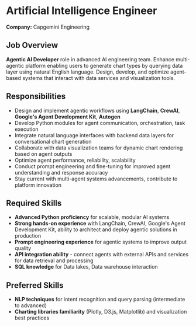 # Artificial Intelligence Engineer

**Company:** Capgemini Engineering

## Job Overview

**Agentic AI Developer** role in advanced AI engineering team. Enhance multi-agentic platform enabling users to generate chart types by querying data layer using natural English language. Design, develop, and optimize agent-based systems that interact with data services and visualization tools.

## Responsibilities

- Design and implement agentic workflows using **LangChain**, **CrewAI**, **Google's Agent Development Kit**, **Autogen**
- Develop Python modules for agent communication, orchestration, task execution
- Integrate natural language interfaces with backend data layers for conversational chart generation
- Collaborate with data visualization teams for dynamic chart rendering based on agent outputs
- Optimize agent performance, reliability, scalability
- Conduct prompt engineering and fine-tuning for improved agent understanding and response accuracy
- Stay current with multi-agent systems advancements, contribute to platform innovation

## Required Skills

- **Advanced Python proficiency** for scalable, modular AI systems
- **Strong hands-on experience** with LangChain, CrewAI, Google's Agent Development Kit, ability to architect and deploy agentic solutions in production
- **Prompt engineering experience** for agentic systems to improve output quality
- **API integration ability** - connect agents with external APIs and services for data retrieval and processing
- **SQL knowledge** for Data lakes, Data warehouse interaction

## Preferred Skills

- **NLP techniques** for intent recognition and query parsing (intermediate to advanced)
- **Charting libraries familiarity** (Plotly, D3.js, Matplotlib) and visualization best practices
